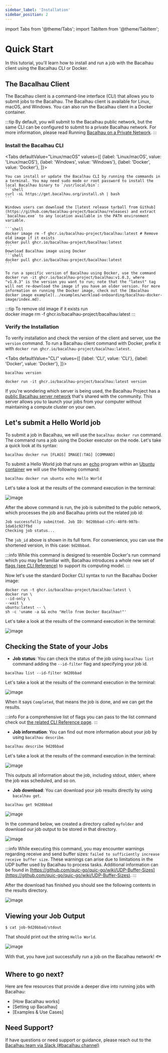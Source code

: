 ```yaml
---
sidebar_label: 'Installation'
sidebar_position: 2
---
```


import Tabs from '@theme/Tabs';
import TabItem from '@theme/TabItem';

# Quick Start

In this tutorial, you'll learn how to install and run a job with the Bacalhau client using the Bacalhau CLI or Docker.

## The Bacalhau Client

The Bacalhau client is a command-line interface (CLI) that allows you to submit jobs to the Bacalhau.  The Bacalhau client is available for Linux, macOS, and Windows. You can also run the Bacalhau client in a Docker container.

:::tip
By default, you will submit to the Bacalhau public network, but the same CLI can be configured to submit to a private Bacalhau network. For more information, please read Running [Bacalhau on a Private Network](../next-steps/private-cluster).
:::

### Install the Bacalhau CLI


<Tabs
defaultValue="Linux/macOS"
values={[
{label: 'Linux/macOS', value: 'Linux/macOS'},
{label: 'Windows', value: 'Windows'},
{label: 'Docker', value: 'Docker'},
]}>
<TabItem value="Linux/macOS">

    You can install or update the Bacalhau CLI by running the commands in a terminal. You may need sudo mode or root password to install the local Bacalhau binary to `/usr/local/bin`:
    ```shell
    curl -sL https://get.bacalhau.org/install.sh | bash
    ```

</TabItem>
<TabItem value="Windows">

    Windows users can download the [latest release tarball from Github](https://github.com/bacalhau-project/bacalhau/releases) and extract `bacalhau.exe` to any location available in the PATH environment variable.

</TabItem>
<TabItem value="Docker">

    ```shell
    docker image rm -f ghcr.io/bacalhau-project/bacalhau:latest # Remove old image if it exists
    docker pull ghcr.io/bacalhau-project/bacalhau:latest
    ```
    Download Bacalhau image using Docker
    ```shell
    docker pull ghcr.io/bacalhau-project/bacalhau:latest
    ```

    To run a specific version of Bacalhau using Docker, use the command docker run -it ghcr.io/bacalhau-project/bacalhau:v1.0.3, where "v1.0.3" is the version you want to run; note that the "latest" tag will not re-download the image if you have an older version. For more information on running the Docker image, check out the [Bacalhau docker image example](../examples/workload-onboarding/bacalhau-docker-image/index.md).
</TabItem>
</Tabs>

:::tip
    To remove old image if it exists run                                   
    docker image rm -f ghcr.io/bacalhau-project/bacalhau:latest
:::

### Verify the Installation

To verify installation and check the version of the client and server, use the `version` command.
To run a Bacalhau client command with Docker, prefix it with `docker run ghcr.io/bacalhau-project/bacalhau:latest`.

<Tabs
defaultValue="CLI"
values={[
{label: 'CLI', value: 'CLI'},
{label: 'Docker', value: 'Docker'},
]}>
<TabItem value="CLI">

    bacalhau version

</TabItem>
<TabItem value="Docker">

    docker run -it ghcr.io/bacalhau-project/bacalhau:latest version

</TabItem>
</Tabs>

If you're wondering which server is being used, the Bacalhau Project has a [public Bacalhau server network](https://docs.bacalhau.org/#our-vision) that's shared with the community. This server allows you to launch your jobs from your computer without maintaining a compute cluster on your own.


## Let's submit a Hello World job

To submit a job in Bacalhau, we will use the `bacalhau docker run` command. The command runs a job using the Docker executor on the node. Let's take a quick look at its syntax:

`bacalhau docker run [FLAGS] IMAGE[:TAG] [COMMAND]`

To submit a Hello World job that runs an [echo](https://en.wikipedia.org/wiki/Echo_(command)) program within an [Ubuntu container](https://hub.docker.com/_/ubuntu) we will use the following command:

```shell
bacalhau docker run ubuntu echo Hello World
```

Let's take a look at the results of the command execution in the terminal: 

![image](../../static/img/Installation/bacalhau-docker-run1.png 'bacalhau-docker-run1')

After the above command is run, the job is submitted to the public network, which processes the job and Bacalhau prints out the related job id:

```
Job successfully submitted. Job ID: 9d20bbad-c3fc-48f8-907b-1da61c927fbd
Checking job status...
```

The `job_id` above is shown in its full form. For convenience, you can use the shortened version, in this case: `9d20bbad`. 

:::info
While this command is designed to resemble Docker's run command which you may be familiar with, Bacalhau introduces a whole new set of [flags (see CLI Reference)](https://docs.bacalhau.org/all-flags#docker-run) to support its computing model.
:::

Now let's use the standard Docker CLI syntax to run the Bacalhau Docker image:

```shell
docker run -t ghcr.io/bacalhau-project/bacalhau:latest \
docker run \
--id-only \
--wait \
ubuntu:latest -- \
sh -c 'uname -a && echo "Hello from Docker Bacalhau!"'
```

Let's take a look at the results of the command execution in the terminal:

![image](../../static/img/Installation/docker-run1.png 'docker-run')


## Checking the State of your Jobs

- **Job status**: You can check the status of the job using `bacalhau list` command adding the `--id-filter` flag and specifying your job id.


```shell
bacalhau list --id-filter 9d20bbad
```
Let's take a look at the results of the command execution in the terminal: 

![image](../../static/img/Installation/bacalhau-list1.png 'bacalhau-list')

When it says `Completed`, that means the job is done, and we can get the results.

:::info
For a comprehensive list of flags you can pass to the list command check out [the related CLI Reference page](../all-flags#list).
:::

- **Job information**: You can find out more information about your job by using `bacalhau describe`.

```shell
bacalhau describe 9d20bbad
```
Let's take a look at the results of the command execution in the terminal: 

![image](../../static/img/Installation/bacalhau-describe1.png 'bacalhau-describe')

This outputs all information about the job, including stdout, stderr, where the job was scheduled, and so on.

- **Job download**: You can download your job results directly by using `bacalhau get`. 


```shell
bacalhau get 9d20bbad
```

![image](../../static/img/Installation/bacalhau-get-jobid.png 'bacalhau-get')

In the command below, we created a directory called `myfolder` and download our job output to be stored in that directory.

![image](../../static/img/Installation/bacalhau-get-myfolder1.png 'bacalhau-get')

:::info
While executing this command, you may encounter warnings regarding receive and send buffer sizes: `failed to sufficiently increase receive buffer size`. These warnings can arise due to limitations in the UDP buffer used by Bacalhau to process tasks. Additional information can be found in [https://github.com/quic-go/quic-go/wiki/UDP-Buffer-Sizes](https://github.com/quic-go/quic-go/wiki/UDP-Buffer-Sizes). 
:::

After the download has finished you should see the following contents in the results directory.

![image](../../static/img/Installation/tree-jobid1.png 'tree-jobid')


## Viewing your Job Output

```shell
$ cat job-9d20bbad/stdout
```

That should print out the string `Hello World`.

![image](../../static/img/Installation/cat-jobid1.png 'cat-jobid')

With that, you have just successfully run a job on the Bacalhau network! :fish:

## Where to go next?

Here are few resources that provide a deeper dive into running jobs with Bacalhau:

* [How Bacalhau works]
* [Setting up Bacalhau]
* [Examples & Use Cases]


## Need Support?

If have questions or need support or guidance, please reach out to the [Bacalhau team via Slack (#bacalhau channel)](https://bit.ly/bacalhau-project-slack)